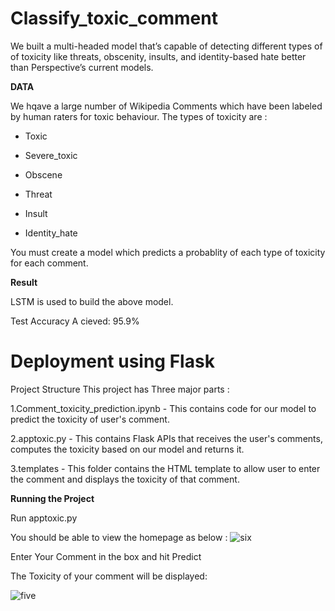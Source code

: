 # <b>Classify_toxic_comment</b>


We built a multi-headed model that’s capable of detecting different types of of toxicity like
threats, obscenity, insults, and identity-based hate better than Perspective’s current models. 

<b> DATA </b>

We hqave a large number of Wikipedia Comments which have been labeled by human raters for toxic behaviour. The types of toxicity are
:
* Toxic

* Severe_toxic

* Obscene

* Threat

* Insult

* Identity_hate

You must create a model which predicts a probablity of each type of toxicity for each comment.

<b> Result </b>


LSTM is used to build the above model. 


Test Accuracy A cieved: 95.9%


# <b>Deployment using Flask</b>

Project Structure
This project has Three major parts :

1.Comment_toxicity_prediction.ipynb - This contains code for our model to predict the toxicity of user's comment.


2.apptoxic.py - This contains Flask APIs that receives the user's comments, computes the toxicity based on our model and returns it.


3.templates - This folder contains the HTML template to allow user to enter the comment and displays the toxicity of that comment.

<b>Running the Project</b>

Run apptoxic.py 

You should be able to view the homepage as below :
![six](https://user-images.githubusercontent.com/50323219/66721508-a8830100-ee21-11e9-98e3-ab029e9427d4.JPG)

Enter Your Comment in the box and hit Predict


The Toxicity of your comment will be displayed:

![five](https://user-images.githubusercontent.com/50323219/66721600-eb44d900-ee21-11e9-8881-7f2280b432c9.JPG)



